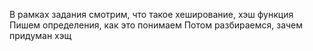 В рамках задания смотрим, что такое хеширование, хэш функция
Пишем определения, как это понимаем
Потом разбираемся, зачем придуман хэщ